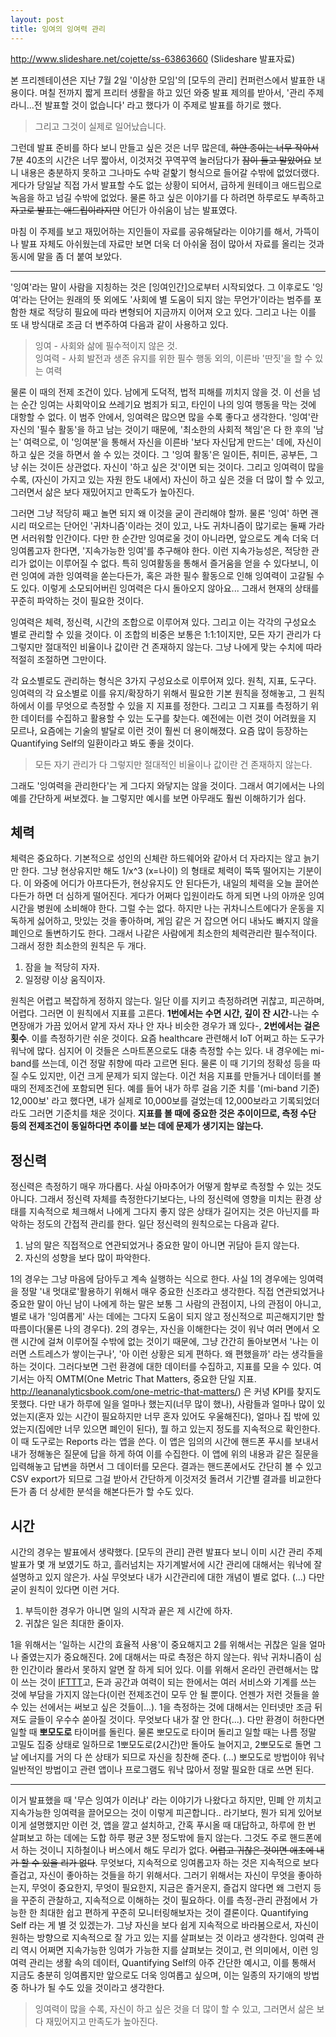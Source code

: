 ```yaml
---
layout: post
title: 잉여의 잉여력 관리
---
```


<http://www.slideshare.net/cojette/ss-63863660> (Slideshare 발표자료)

본 프리젠테이션은 지난 7월 2일 '이상한 모임'의 [모두의 관리] 컨퍼런스에서 발표한 내용이다. 며칠 전까지 짧게 프리터 생활을 하고 있던 와중 발표 제의를 받아서, '관리 주제라니...전 발표할 것이 없습니다' 라고 했다가 이 주제로 발표를 하기로 했다.

> 그리고 그것이 실제로 일어났습니다.

그런데 발표 준비를 하다 보니 만들고 싶은 것은 너무 많은데, ~~하얀 종이는 너무 작아서~~ 7분 40초의 시간은 너무 짧아서, 이것저것 꾸역꾸역 눌러담다가 ~~잠이 들고 말았어요~~ 보니 내용은 충분하지 못하고 그나마도 수박 겉핥기 형식으로 들어갈 수밖에 없었더랬다. 게다가 당일날 직접 가서 발표할 수도 없는 상황이 되어서, 급하게 원테이크 애드립으로 녹음을 하고 넘길 수밖에 없었다. 물론 하고 싶은 이야기를 다 하려면 하루로도 부족하고 ~~자고로 발표는 애드립이라지만~~ 어딘가 아쉬움이 남는 발표였다.

마침 이 주제를 보고 재밌어하는 지인들이 자료를 공유해달라는 이야기를 해서, 가뜩이나 발표 자체도 아쉬웠는데 자료만 보면 더욱 더 아쉬울 점이 많아서 자료를 올리는 것과 동시에 말을 좀 더 붙여 보았다.

---

'잉여'라는 말이 사람을 지칭하는 것은 [잉여인간]으로부터 시작되었다. 그 이후로도 '잉여'라는 단어는 원래의 뜻 외에도  '사회에 별 도움이 되지 않는 무언가'이라는 범주를 포함한 채로 적당히 필요에 따라 변형되어 지금까지 이어져 오고 있다. 그리고 나는 이를 또 내 방식대로 조금 더 변주하여 다음과 같이 사용하고 있다. 

> 잉여 - 사회와 삶에 필수적이지 않은 것.  
> 잉여력 - 사회 발전과 생존 유지를 위한 필수 행동 외의, 이른바 '딴짓'을 할 수 있는 여력

물론 이 때의 전제 조건이 있다. 남에게 도덕적, 법적 피해를 끼치지 않을 것. 이 선을 넘는 순간 잉여는 사회악이요 쓰레기요 범죄가 되고, 타인이 나의 잉여 행동을 막는 것에 대항할 수 없다. 이 범주 안에서, 잉여력은 많으면 많을 수록 좋다고 생각한다.  '잉여'란 자신의 '필수 활동'을 하고 남는 것이기 때문에, '최소한의 사회적 책임'은 다 한 후의 '남는' 여력으로, 이 '잉여분'을 통해서 자신을 이른바 '보다 자신답게 만드는' 데에, 자신이 하고 싶은 것을 하면서 쓸 수 있는 것이다. 그 '잉여 활동'은 일이든, 취미든, 공부든, 그냥 쉬는 것이든 상관없다. 자신이 '하고 싶은 것'이면 되는 것이다. 그리고 잉여력이 많을 수록, (자신이 가지고 있는 자원 한도 내에서) 자신이 하고 싶은 것을 더 많이 할 수 있고, 그러면서 삶은 보다 재밌어지고 만족도가 높아진다.

그러면 그냥 적당히 째고 놀면 되지 왜 이것을 굳이 관리해야 할까. 물론 '잉여' 하면 괜시리 떠오르는 단어인 '귀차니즘'이라는 것이 있고, 나도 귀차니즘이 많기로는 둘째 가라면 서러워할 인간이다. 다만 한 순간만 잉여로울 것이 아니라면, 앞으로도 계속 더욱 더 잉여롭고자 한다면, '지속가능한 잉여'를 추구해야 한다. 이런 지속가능성은, 적당한 관리가 없이는 이루어질 수 없다. 특히 잉여활동을 통해서 즐거움을 얻을 수 있다보니, 이런 잉여에 과한 잉여력을 쏟는다든가, 혹은 과한 필수 활동으로 인해 잉여력이 고갈될 수도 있다. 이렇게 소모되어버린 잉여력은 다시 돌아오지 않아요... 그래서 현재의 상태를 꾸준히 파악하는 것이 필요한 것이다.

잉여력은 체력, 정신력, 시간의 조합으로 이루어져 있다. 그리고 이는 각각의 구성요소 별로 관리할 수 있을 것이다. 이 조합의 비중은 보통은 1:1:1이지만, 모든 자기 관리가 다 그렇지만 절대적인 비율이나 값이란 건 존재하지 않는다. 그냥 나에게 맞는 수치에 따라 적절히 조절하면 그만이다.

각 요소별로도 관리하는 형식은 3가지 구성요소로 이루어져 있다. 원칙, 지표,  도구다. 잉여력의 각 요소별로 이를 유지/확장하기 위해서 필요한 기본 원칙을 정해놓고, 그 원칙 하에서 이를 무엇으로 측정할 수 있을 지 지표를 정한다. 그리고 그 지표를 측정하기 위한 데이터를 수집하고 활용할 수 있는 도구를 찾는다. 예전에는 이런 것이 어려웠을 지 모르나, 요즘에는 기술의 발달로 이런 것이 훨씬 더 용이해졌다. 요즘 많이 등장하는 Quantifying Self의 일환이라고 봐도 좋을 것이다. 

> 모든 자기 관리가 다 그렇지만 절대적인 비율이나 값이란 건 존재하지 않는다.

그래도 '잉여력을 관리한다'는 게 그다지 와닿지는 않을 것이다. 그래서 여기에서는 나의 예를 간단하게 써보겠다. 늘 그렇지만 예시를 보면 아무래도 훨씬 이해하기가 쉽다. 

## 체력
체력은 중요하다. 기본적으로 성인의 신체란 하드웨어와 같아서 더 자라지는 않고 늙기만 한다. 그냥 현상유지만 해도 1/x^3 (x=나이) 의 형태로 체력이 뚝뚝 떨어지는 기분이다. 이 와중에 어디가 아프다든가, 현상유지도 안 된다든가, 내일의 체력을 오늘 끌어쓴다든가 하면 더 심하게 떨어진다. 게다가 어쩌다 입원이라도 하게 되면 나의 아까운 잉여시간을 병원에 소비해야 한다. 그럴 수는 없다.
하지만 나는 귀차니스트에다가 운동을 지독하게 싫어하고, 맛있는 것을 좋아하며, 게임 같은 거 잡으면 어디 내놔도 빠지지 않을 폐인으로 돌변하기도 한다. 그래서 나같은 사람에게 최소한의 체력관리란 필수적이다. 
그래서 정한 최소한의 원칙은 두 개다. 

1. 잠을 늘 적당히 자자.
2. 일정량 이상 움직이자.

원칙은 어렵고 복잡하게 정하지 않는다. 일단 이를 지키고 측정하려면 귀찮고, 피곤하며, 어렵다. 
그러면 이 원칙에서 지표를 고른다. **1번에서는 수면 시간, 깊이 잔 시간**-나는 수면장애가 가끔 있어서 얕게 자서 자나 안 자나 비슷한 경우가 꽤 있다-, **2번에서는 걸은 횟수**.
이를 측정하기란 쉬운 것이다. 요즘 healthcare 관련해서 IoT 어쩌고 하는 도구가 워낙에 많다. 심지어 이 것들은 스마트폰으로도 대충 측정할 수는 있다. 내 경우에는 mi-band를 쓰는데, 이건 정말 취향에 따라 고르면 된다.
물론 이 때 기기의 정확성 등을 따질 수도 있지만, 이건 크게 문제가 되지 않는다. 이건 처음 지표를 만들거나 데이터를 볼 때의 전제조건에 포함되면 된다. 예를 들어 내가 하루 걸음 기준 치를 '(mi-band 기준) 12,000보' 라고 했다면, 내가 실제로 10,000보를 걸었는데 12,000보라고 기록되었더라도 그러면 기준치를 채운 것이다.
**지표를 볼 때에 중요한 것은 추이이므로, 측정 수단 등의 전제조건이 동일하다면 추이를 보는 데에 문제가 생기지는 않는다.**

## 정신력
정신력은 측정하기 매우 까다롭다. 사실 아마추어가 어떻게 함부로 측정할 수 있는 것도 아니다. 그래서 정신력 자체를 측정한다기보다는, 나의 정신력에 영향을 미치는 환경 상태를 지속적으로 체크해서 나에게 그다지 좋지 않은 상태가 길어지는 것은 아닌지를 파악하는 정도의 간접적 관리를 한다.
일단 정신력의 원칙으로는 다음과 같다. 

1. 남의 말은 직접적으로 연관되었거나 중요한 말이 아니면 귀담아 듣지 않는다.
2. 자신의 성향을 보다 많이 파악한다.

1의 경우는 그냥 마음에 담아두고 계속 실행하는 식으로 한다. 사실 1의 경우에는 잉여력을 정말 '내 멋대로'활용하기 위해서 매우 중요한 신조라고 생각한다. 직접 연관되었거나 중요한 말이 아닌 남이 나에게 하는 말은 보통 그 사람의 관점이지, 나의 관점이 아니고, 별로 내가 '잉여롭게' 사는 데에는 그다지 도움이 되지 않고 정신적으로 피곤해지기만 할 따름이다(물론 나의 경우다). 2의 경우는, 자신을 이해한다는 것이 워낙 여러 면에서 오랜 시간에 걸쳐 이루어질 수밖에 없는 것이기 때문에, 그냥 간간히 돌아보면서 '나는 이러면 스트레스가 쌓이는구나', '아 이런 상황은 되게 편하다. 왜 편했을까' 라는 생각들을 하는 것이다. 그러다보면 그런 환경에 대한 데이터를 수집하고, 지표를 모을 수 있다.
여기서는 아직  OMTM(One Metric That Matters, 중요한 단일 지표. <http://leananalyticsbook.com/one-metric-that-matters/>) 은 커녕 KPI를 찾지도 못했다. 다만 내가 하루에 일을 얼마나 했는지(너무 많이 했나), 사람들과 얼마나 많이 있었는지(혼자 있는 시간이 필요하지만 너무 혼자 있어도 우울해진다), 얼마나 집 밖에 있었는지(집에만 너무 있으면 폐인이 된다), 뭘 하고 있는지 정도를 지속적으로 확인한다. 
이 때 도구로는 Reports 라는 앱을 쓴다. 이 앱은 임의의 시간에 핸드폰 푸시를 보내서 내가 정해놓은 질문에 답을 하게 하여 이를 수집한다. 이 앱에 위의 내용과 같은 질문을 입력해놓고 답변을 하면서 그 데이터를 모은다. 결과는 핸드폰에서도 간단히 볼 수 있고 CSV export가 되므로 그걸 받아서 간단하게 이것저것 돌려서 기간별 결과를 비교한다든가 좀 더 상세한 분석을 해본다든가 할 수도 있다.

## 시간

시간의 경우는 발표에서 생략했다. [모두의 관리] 관련 발표다 보니 이미 시간 관리 주제 발표가 몇 개 보였기도 하고, 흘러넘치는 자기계발서에 시간 관리에 대해서는 워낙에 잘 설명하고 있지 않은가. 사실 무엇보다 내가 시간관리에 대한 개념이 별로 없다. (...)
다만 굳이 원칙이 있다면 이런 거다.

1. 부득이한 경우가 아니면 일의 시작과 끝은 제 시간에 하자.
2. 귀찮은 일은 최대한 줄이자. 

1을 위해서는 '일하는 시간의 효율적 사용'이 중요해지고 2를 위해서는 귀찮은 일을 얼마나 줄였는지가 중요해진다. 2에 대해서는 따로 측정은 하지 않는다. 워낙 귀차니즘이 심한 인간이라 몰라서 못하지 알면 잘 하게 되어 있다. 
이를 위해서 온라인 관련해서는 많이 쓰는 것이 [IFTTT](https://ifttt.com/recipes)고, 돈과 공간과 여력이 되는 한에서는 여러 서비스와 기계를 쓰는 것에 부담을 가지지 않는다(이런 전제조건이 모두 안 될 뿐이다. 언젠가 저런 것들을 쓸 수 있는 선에서는 써보고 싶은 것들이...).
1을 측정하는 것에 대해서는 인터넷만 조금 뒤져도 글들이 우수수 쏟아질 것이다. 무엇보다 내가 잘 안 한다(...). 다만 환경이 허한다면 일할 때 **뽀모도로** 타이머를 돌린다. 물론 뽀모도로 타이머 돌리고 일할 때는 나름 정말 고밀도 집중 상태로 일하므로 1뽀모도로(2시간)만 돌아도 늘어지고, 2뽀모도로 돌면 그 날 에너지를 거의 다 쓴 상태가 되므로 자신을 칭찬해 준다. (...) 뽀모도로 방법이야 워낙 일반적인 방법이고 관련 앱이나 프로그램도 워낙 많아서 정말 필요한 대로 쓰면 된다.

---

이거 발표했을 때 '무슨 잉여가 이러냐' 라는 이야기가 나왔다고 하지만, 민폐 안 끼치고 지속가능한 잉여력을 끌어모으는 것이 이렇게 피곤합니다.. 라기보다, 뭔가 되게 있어보이게 설명했지만 이런 것, 앱을 깔고 설치하고, 간혹 푸시올 때 대답하고, 하루에 한 번 살펴보고 하는 데에는 도합 하루 평균 3분 정도밖에 들지 않는다. 그것도 주로 핸드폰에서 하는 것이니 지하철이나 버스에서 해도 무리가 없다. ~~어렵고 귀찮은 것이면 애초에 내가 할 수 있을 리가 없다~~.
무엇보다, 지속적으로 잉여롭고자 하는 것은 지속적으로 보다 즐겁고, 자신이 좋아하는 것들을 하기 위해서다. 그러기 위해서는 자신이 무엇을 좋아하는지, 무엇이 중요한지, 무엇이 필요한지, 지금은 즐거운지, 즐겁지 않다면 왜 그런지 등을 꾸준히 관찰하고, 지속적으로 이해하는 것이 필요하다. 이를 측정-관리 관점에서 가능한 한 최대한 쉽고 편하게 꾸준히 모니터링해보자는 것이 결론이다.
Quantifying Self 라는 게 별 것 있겠는가. 그냥 자신을 보다 쉽게 지속적으로 바라봄으로서, 자신이 원하는 방향으로 지속적으로 잘 가고 있는 지를 살펴보는 것 이라고 생각한다.  잉여력 관리 역시 어쩌면 지속가능한 잉여가 가능한 지를 살펴보는 것이고, 런 의미에서, 이런 잉여력 관리는 생활 속의 데이터, Quantifying Self의 아주 간단한 예시고, 이를 통해서 지금도 충분히 잉여롭지만 앞으로도 더욱 잉여롭고 싶으며, 이는 일종의 자기애의 방법 중 하나가 될 수도 있을 것이라고 생각한다. 

> 잉여력이 많을 수록,  자신이 하고 싶은 것을 더 많이 할 수 있고, 그러면서 삶은 보다 재밌어지고 만족도가 높아진다.
